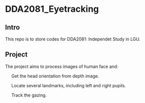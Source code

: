 # DDA2081_Eyetracking

## Intro

This repo is to store codes for DDA2081: Independet Study in LGU.

## Project

The project aims to process images of human face and:

$\quad$ Get the head orientation from depth image.
  
$\quad$ Locate several landmarks, including left and right pupils.

$\quad$ Track the gazing.